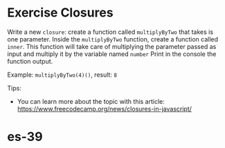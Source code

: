 # Exercise Closures

Write a new `closure`: create a function called `multiplyByTwo` that takes is one parameter.
Inside the `multiplyByTwo` function, create a function called `inner`. This function will take care of multiplying the parameter passed as input and multiply it by the variable named `number`
Print in the console the function output.

Example: `multiplyByTwo(4)()`, result: `8`

Tips:

- You can learn more about the topic with this article: https://www.freecodecamp.org/news/closures-in-javascript/
# es-39
